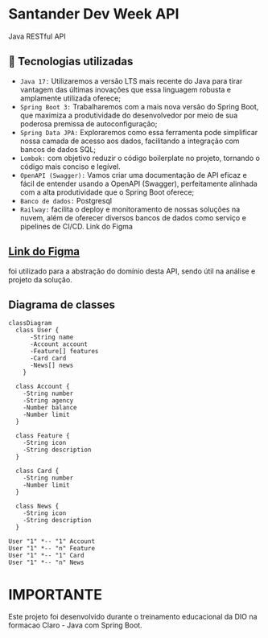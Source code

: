 # Santander Dev Week API
Java RESTful API
## :hammer: Tecnologias utilizadas
- `Java 17:` Utilizaremos a versão LTS mais recente do Java para tirar vantagem das últimas inovações que essa linguagem robusta e amplamente utilizada oferece;
- `Spring Boot 3:` Trabalharemos com a mais nova versão do Spring Boot, que maximiza a produtividade do desenvolvedor por meio de sua poderosa premissa de autoconfiguração;
- `Spring Data JPA:` Exploraremos como essa ferramenta pode simplificar nossa camada de acesso aos dados, facilitando a integração com bancos de dados SQL;
- `Lombok:` com objetivo reduzir o código boilerplate no projeto, tornando o código mais conciso e legível.
- `OpenAPI (Swagger):` Vamos criar uma documentação de API eficaz e fácil de entender usando a OpenAPI (Swagger), perfeitamente alinhada com a alta produtividade que o Spring Boot oferece;
- `Banco de dados:` Postgresql
- `Railway:` facilita o deploy e monitoramento de nossas soluções na nuvem, além de oferecer diversos bancos de dados como serviço e pipelines de CI/CD.
Link do Figma
## [Link do Figma](https://www.figma.com/design/0ZsjwjsYlYd3timxqMWlbj/SANTANDER---Projeto-Web%2FMobile?node-id=0-1&t=o4YkkfKo9LLsaa7h-0) 
foi utilizado para a abstração do domínio desta API, sendo útil na análise e projeto da solução.
## Diagrama de classes

```mermaid
classDiagram
  class User {
      -String name
      -Account account
      -Feature[] features
      -Card card
      -News[] news
    }
    
  class Account {
    -String number
    -String agency
    -Number balance
    -Number limit
  }
    
  class Feature {
    -String icon
    -String description
  }
    
  class Card {
    -String number
    -Number limit
  }
    
  class News {
    -String icon
    -String description
  }
    
User "1" *-- "1" Account
User "1" *-- "n" Feature
User "1" *-- "1" Card
User "1" *-- "n" News
```
# IMPORTANTE
Este projeto foi desenvolvido durante o treinamento educacional da DIO na formacao Claro - Java com Spring Boot. 
